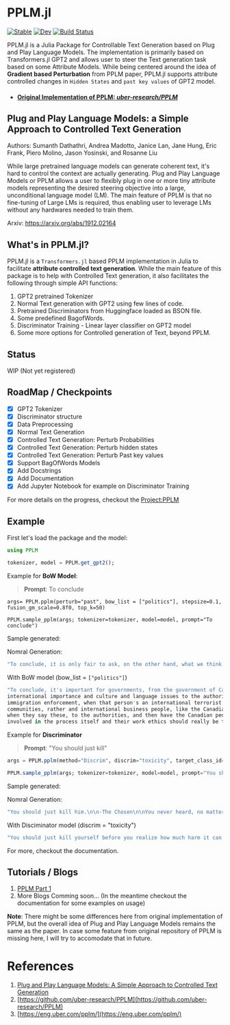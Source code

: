 # PPLM.jl

[![Stable](https://img.shields.io/badge/docs-stable-blue.svg)](https://adarshkumar712.github.io/PPLM.jl/stable)
[![Dev](https://img.shields.io/badge/docs-dev-blue.svg)](https://adarshkumar712.github.io/PPLM.jl/dev)
[![Build Status](https://github.com/adarshkumar712/PPLM.jl/workflows/CI/badge.svg)](https://github.com/adarshkumar712/PPLM.jl/actions)

PPLM.jl is a Julia Package for Controllable Text Generation based on Plug and Play Language Models. The implementation is primarily based on 
Transformers.jl GPT2 and allows user to steer the Text generation task based on some Attribute Models. While being centered around the idea of <b>Gradient based Perturbation</b> from PPLM paper, PPLM.jl supports attribute controlled changes in `Hidden States` and `past key values` of GPT2 model. 

- #### [Original Implementation of PPLM: *uber-research/PPLM*](https://github.com/uber-research/PPLM)

## Plug and Play Language Models: a Simple Approach to Controlled Text Generation

Authors: Sumanth Dathathri, Andrea Madotto, Janice Lan, Jane Hung, Eric Frank, Piero Molino, Jason Yosinski, and Rosanne Liu 

While large pretrained language models can generate coherent text, it's hard to control the context are actually generating. 
Plug and Play Language Models or PPLM allows a user to flexibly plug in one or more tiny attribute models representing the desired steering objective into a large, unconditional language model (LM). The main feature of PPLM is that no fine-tuning of Large LMs is required, thus enabling user to leverage LMs without any hardwares needed to train them.

Arxiv: https://arxiv.org/abs/1912.02164

## What's in PPLM.jl?

PPLM.jl is a `Transformers.jl` based PPLM implementation in Julia to facilitate <b>attribute controlled text generation</b>. While the main feature of this package is to help with Controlled Text generation, it also facilitates the following through simple API functions: 

1) GPT2 pretrained Tokenizer
2) Normal Text generation with GPT2 using few lines of code.
3) Pretrained Discriminators from Huggingface loaded as BSON file. 
4) Some predefined BagofWords.
6) Discriminator Training -  Linear layer classifier on GPT2 model
7) Some more options for Controlled generation of Text, beyond PPLM.

## Status

WIP (Not yet registered)

## RoadMap / Checkpoints

- [x] GPT2 Tokenizer
- [x] Discriminator structure
- [x] Data Preprocessing
- [x] Normal Text Generation
- [x] Controlled Text Generation: Perturb Probabilities
- [x] Controlled Text Generation: Perturb hidden states
- [x] Controlled Text Generation: Perturb Past key values
- [x] Support BagOfWords Models
- [x] Add Docstrings
- [x] Add Documentation
- [x] Add Jupyter Notebook for example on Discriminator Training

For more details on the progress, checkout the [Project:PPLM](https://github.com/AdarshKumar712/PPLM.jl/projects/1)

## Example

First let's load the package and the model:
```julia
using PPLM

tokenizer, model = PPLM.get_gpt2();
```

Example for **BoW Model**:

> **Prompt**: To conclude

```
args= PPLM.pplm(perturb="past", bow_list = ["politics"], stepsize=0.1, fusion_gm_scale=0.8f0, top_k=50)

PPLM.sample_pplm(args; tokenizer=tokenizer, model=model, prompt="To conclude")
```

Sample generated:

Nomral Generation:

```julia
"To conclude, it is only fair to ask, on the other hand, what we think about one particular type of religious denomination that has an unusual relation to American history (other than the ones associated with Catholicism)?\n\nI could imagine it is just because American social studies scholars aren't as committed to explaining the causes of the American revival. Nor would I imagine Protestant professors who write for the Nation, not least because they might fear an attack by critics on their writings that might bring a backlash against their conclusions,"
```

With BoW model (bow_list = `["politics"]`)

```julia
"To conclude, it's important for governments, from the government of Canada, who decide matters of 
international importance and culture and language issues to the authorities the responsible party for 
immigration enforcement, when that person's an international terrorist, as these are important and cultural 
communities, rather and international business people, like the Canadian government, should take seriously 
when they say these, to the authorities, and then have the Canadian people deal with, and to them be more 
involved in the process itself and their work ethics should really be to"
```

Example for **Discriminator**

> **Prompt**: "You should just kill"

```julia
args = PPLM.pplm(method="Discrim", discrim="toxicity", target_class_id=1, stepsize=0.008, fusion_kl_scale=0.05);

PPLM.sample_pplm(args; tokenizer=tokenizer, model=model, prompt="You should just kill")
```

Sample generated:

Nomral Generation:

```julia
"You should just kill him.\n\n-The Chosen\n\nYou never heard, no matter how stupid people said it. I don't understand how she could think she was safe when she had nothing but contempt for me for four very fucking years I just walked along and played the part of a woman who had the power to do what any woman can do if a woman's life isn't as she told herself it would be so. What's on the page? I mean, there's my dad who was just running"
```

With Disciminator model (discrim = "toxicity")

```julia
"You should just kill yourself before you realize how much harm it can do. If you have never spent a penny you can always try to quit sometime. Some men want a break and some don't: If money helps you, it'll help yourself too, but try to make up for it if that helps or if something good starts to come out.\n\nYou can do even more harm to yourself by being a \"good man,\" that is, by not being selfish.\n\n5 What Would Stake Out\n"
```

For more, checkout the documentation.

## Tutorials / Blogs

1) [PPLM Part 1](https://nextjournal.com/Adarshkumar712/gsoc-2021-pplm.jl)
2) More Blogs Comming soon... (In the meantime checkout the documentation for some examples on usage)

**Note**: There might be some differences here from original implementation of PPLM, but the overall idea of Plug and Play Language Models remains the same as the paper. In case some feature from original repository of PPLM is missing here, I will try to accomodate that in future. 

# References 

1) [Plug and Play Language Models: A Simple Approach to Controlled Text Generation](https://arxiv.org/abs/1912.02164)
2) [https://github.com/uber-research/PPLM](https://github.com/uber-research/PPLM)
3) [https://eng.uber.com/pplm/](https://eng.uber.com/pplm/)
